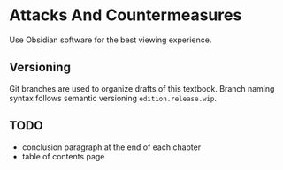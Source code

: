 # Attacks And Countermeasures
Use Obsidian software for the best viewing experience.
## Versioning
Git branches are used to organize drafts of this textbook.  Branch naming syntax follows semantic versioning `edition.release.wip`.
## TODO
- conclusion paragraph at the end of each chapter
- table of contents page
